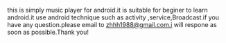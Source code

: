 this is simply music player for android.it is suitable for beginer to learn android.it use android technique such as activity ,service,Broadcast.if you have any question.please email to zhhh1988@gmail.com.i will respone as soon as possible.Thank you! 
